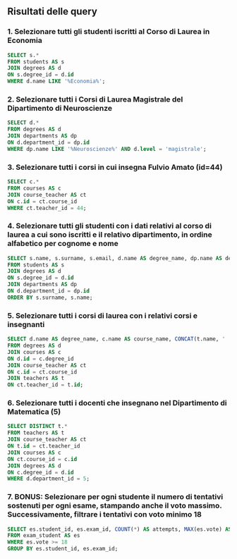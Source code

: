 ## Risultati delle query

### 1. Selezionare tutti gli studenti iscritti al Corso di Laurea in Economia
```sql
SELECT s.* 
FROM students AS s
JOIN degrees AS d
ON s.degree_id = d.id
WHERE d.name LIKE '%Economia%';
```

### 2. Selezionare tutti i Corsi di Laurea Magistrale del Dipartimento di Neuroscienze
```sql
SELECT d.* 
FROM degrees AS d
JOIN departments AS dp
ON d.department_id = dp.id
WHERE dp.name LIKE '%Neuroscienze%' AND d.level = 'magistrale';
```

### 3. Selezionare tutti i corsi in cui insegna Fulvio Amato (id=44)
```sql
SELECT c.* 
FROM courses AS c
JOIN course_teacher AS ct
ON c.id = ct.course_id
WHERE ct.teacher_id = 44;
```

### 4. Selezionare tutti gli studenti con i dati relativi al corso di laurea a cui sono iscritti e il relativo dipartimento, in ordine alfabetico per cognome e nome
```sql
SELECT s.name, s.surname, s.email, d.name AS degree_name, dp.name AS department_name
FROM students AS s
JOIN degrees AS d
ON s.degree_id = d.id
JOIN departments AS dp
ON d.department_id = dp.id
ORDER BY s.surname, s.name;
```

### 5. Selezionare tutti i corsi di laurea con i relativi corsi e insegnanti
```sql
SELECT d.name AS degree_name, c.name AS course_name, CONCAT(t.name, ' ', t.surname) AS teacher_name
FROM degrees AS d
JOIN courses AS c
ON d.id = c.degree_id
JOIN course_teacher AS ct
ON c.id = ct.course_id
JOIN teachers AS t
ON ct.teacher_id = t.id;
```

### 6. Selezionare tutti i docenti che insegnano nel Dipartimento di Matematica (5)
```sql
SELECT DISTINCT t.*
FROM teachers AS t
JOIN course_teacher AS ct
ON t.id = ct.teacher_id
JOIN courses AS c
ON ct.course_id = c.id
JOIN degrees AS d
ON c.degree_id = d.id
WHERE d.department_id = 5;
```

### 7. BONUS: Selezionare per ogni studente il numero di tentativi sostenuti per ogni esame, stampando anche il voto massimo. Successivamente, filtrare i tentativi con voto minimo 18
```sql
SELECT es.student_id, es.exam_id, COUNT(*) AS attempts, MAX(es.vote) AS max_vote
FROM exam_student AS es
WHERE es.vote >= 18
GROUP BY es.student_id, es.exam_id;
```
